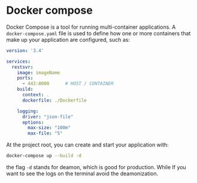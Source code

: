 # Docker compose

Docker Compose is a tool for running multi-container applications. 
A `docker-compose.yaml` file is used to define how one or more containers 
that make up your application are configured, such as:

```yml
version: '3.4'

services:
  restsvr:
    image: imageName
    ports:
      - 443:8000      # HOST / CONTAINER
    build:
      context: .
      dockerfile: ./Dockerfile

    logging:
      driver: "json-file"
      options:
        max-size: "100m"
        max-file: "5"
```

At the project root, you can create and start your application with:

```sh
docker-compose up --build -d
```

the flag `-d` stands for deamon, which is good for production. While
If you want to see the logs on the terminal avoid the deamonization.

<!--  Script to show the footer   -->
<html>
<script
    src="https://code.jquery.com/jquery-3.3.1.js"
    integrity="sha256-2Kok7MbOyxpgUVvAk/HJ2jigOSYS2auK4Pfzbm7uH60="
    crossorigin="anonymous">
</script>
<script>
$(function(){
  $("#footer").load("../../footers/footer.html");
});
</script>
<body>
<div id="footer"></div>
</body>
</html>

